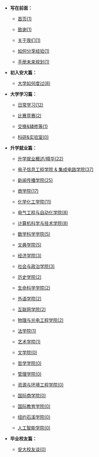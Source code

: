 - **写在前面：**

  - [首页(1)](https://ahuer-leaplap.github.io/Impart-Inherit/)

  - [致谢(1)](Preface/zhixie.md)

  - [关于我们(1)](Preface/about.md)

  - [如何分享经验(1)](Preface/fenxiang.md)

  - [手册未来规划(1)](Preface/future.md)

- **初入安大篇：**

  - [大学如何度过(8)](Golden-years/README.md)

- **大学学习篇：**

  - [日常学习(12)](大学学习/日常学习/README.md)

  - [比赛竞赛(2)](大学学习/比赛/README.md)

  - [交换&辅修等(1)](大学学习/其他/README.md)

  - [科研&实验室(0)](大学学习/科研/README.md)


- **升学就业篇：**

  - [升学就业概述/精华(22)](升学就业/升学就业概述/README.md)
  - [电子信息工程学院 & 集成电路学院(37)](升学就业/电子信息工程学院/README.md)
  
  - [新闻传播学院(25)](升学就业/新闻传播学院/README.md)
  - [商学院(17)](升学就业/商学院/README.md)
  
  - [化学化工学院(11)](升学就业/化学化工学院/README.md)
  - [电气工程与自动化学院(8)](升学就业/电气工程与自动化学院/README.md)
  
  - [计算机科学与技术学院(8)](升学就业/计算机科学与技术学院/README.md)
  - [数学科学学院(5)](升学就业/数学科学学院/README.md)
  
  - [文典学院(5)](升学就业/文典学院/README.md)
  - [经济学院(3)](升学就业/经济学院/README.md)
  
  - [社会与政治学院(3)](升学就业/社会与政治学院/README.md)
  - [历史学院(2)](升学就业/历史学院/README.md)
  
  - [生命科学学院(2)](升学就业/生命科学学院/README.md)
  - [外语学院(2)](升学就业/外语学院/README.md)
  
  - [互联网学院(2)](升学就业/互联网学院/README.md)
  - [物理与光电工程学院(2)](升学就业/物理与光电工程学院/README.md)
  
  - [法学院(1)](升学就业/法学院/README.md)
  - [艺术学院(1)](升学就业/艺术学院/README.md)
  
  - [文学院(0)](升学就业/文学院/README.md)
  - [哲学学院(0)](升学就业/哲学学院/README.md)
  
  - [管理学院(0)](升学就业/管理学院/README.md)
  - [资源与环境工程学院(0)](升学就业/资源与环境工程学院/README.md)
  
  - [国际商学院(0)](升学就业/国际商学院/README.md)
  - [国际教育学院(0)](升学就业/国际教育学院/README.md)
  
  - [纽约石溪学院(0)](升学就业/纽约石溪学院/README.md)
  - [人工智能学院(0)](升学就业/人工智能学院/README.md)
  
- **毕业校友篇：**

  - [安大校友谈(0)](安大校友谈/README.md)

⠀

⠀

